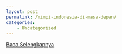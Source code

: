 ```yaml
---
layout: post
permalink: /mimpi-indonesia-di-masa-depan/
categories:
    - Uncategorized
---
```


[Baca Selengkapnya](/10)